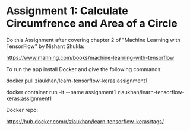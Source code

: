 # Assignment 1: Calculate Circumfrence and Area of a Circle

Do this Assignment after covering chapter 2 of "Machine Learning with TensorFlow" by Nishant Shukla:

https://www.manning.com/books/machine-learning-with-tensorflow

To run the app install Docker and give the following commands:

docker pull ziaukhan/learn-tensorflow-keras:assignment1

docker container run -it --name assignment1 ziaukhan/learn-tensorflow-keras:assignment1

Docker repo:

https://hub.docker.com/r/ziaukhan/learn-tensorflow-keras/tags/